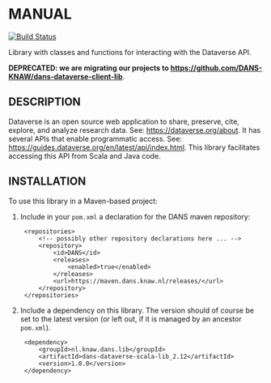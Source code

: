 MANUAL
======
[![Build Status](https://travis-ci.org/DANS-KNAW/dans-dataverse-scala-lib.png?branch=master)](https://travis-ci.org/DANS-KNAW/dans-dataverse-scala-lib)

Library with classes and functions for interacting with the Dataverse API.

**DEPRECATED: we are migrating our projects to https://github.com/DANS-KNAW/dans-dataverse-client-lib**.

DESCRIPTION
-----------
Dataverse is an open source web application to share, preserve, cite, explore, and analyze research data. 
See: <https://dataverse.org/about>. It has several APIs that enable programmatic access. 
See: <https://guides.dataverse.org/en/latest/api/index.html>. This library facilitates accessing this 
API from Scala and Java code.

INSTALLATION
------------

To use this library in a Maven-based project:

1. Include in your `pom.xml` a declaration for the DANS maven repository:

        <repositories>
            <!-- possibly other repository declarations here ... -->
            <repository>
                <id>DANS</id>
                <releases>
                    <enabled>true</enabled>
                </releases>
                <url>https://maven.dans.knaw.nl/releases/</url>
            </repository>
        </repositories>

2. Include a dependency on this library. The version should of course be
   set to the latest version (or left out, if it is managed by an ancestor `pom.xml`).

        <dependency>
            <groupId>nl.knaw.dans.lib</groupId>
            <artifactId>dans-dataverse-scala-lib_2.12</artifactId>
            <version>1.0.0</version>
        </dependency>

